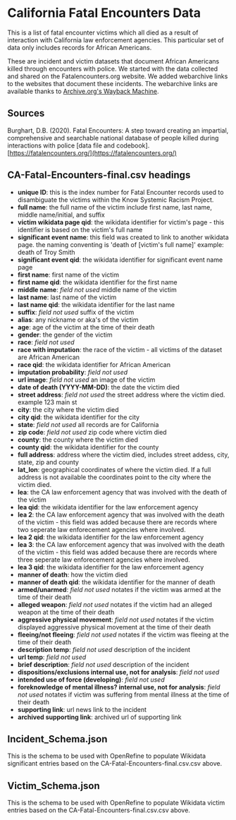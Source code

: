 # California Fatal Encounters Data
This is a list of fatal encounter victims which all died as a result of interaction with California law enforcement agencies. This particular set of data only includes records for African Americans.

These are incident and victim datasets that document African Americans killed through encounters with police. We started with the data collected and shared on the Fatalencounters.org website. We added webarchive links to the websites that document these incidents. The webarchive links are available thanks to [Archive.org's Wayback Machine](https://archive.org/).

## Sources

Burghart, D.B. (2020). Fatal Encounters: 
A step toward creating an impartial, comprehensive and searchable national database of people killed during interactions with police [data file and codebook]. [https://fatalencounters.org/](https://fatalencounters.org/)

## CA-Fatal-Encounters-final.csv headings
- **unique ID**: this is the index number for Fatal Encounter records used to disambiguate the victims within the Know Systemic Racism Project.
- **full name**: the full name of the victim include first name, last name, middle name/initial, and suffix
- **victim wikidata page qid**: the wikidata identifier for victim's page - this identifier is based on the victim's full name
- **significant event name**: this field was created to link to another wikidata page. the naming conventing is 'death of [victim's full name]' example: death of Troy Smith
- **significant event qid**: the wikidata identifier for significant event name page 
- **first name**: first name of the victim
- **first name qid**: the wikidata identifier for the first name
- **middle name**: *field not used* middle name of the victim
- **last name**: last name of the victim
- **last name qid**: the wikidata identifier for the last name
- **suffix**: *field not used* suffix of the victim
- **alias**: any nickname or aka's of the victim
- **age**: age of the victim at the time of their death
- **gender**: the gender of the victim
- **race**: *field not used*
- **race with imputation**: the race of the victim - all victims of the dataset are African American
- **race qid**: the wikidata identifier for African American
- **imputation probability**: *field not used*
- **url image**: *field not used* an image of the victim
- **date of death (YYYY-MM-DD)**: the date the victim died
- **street address**: *field not used* the street address where the victim died. example 123 main st
- **city**: the city where the victim died
- **city qid**: the wikidata identifier for the city
- **state**: *field not used* all records are for California
- **zip code**: *field not used* zip code where victim died
- **county**: the county where the victim died
- **county qid**: the wikidata identifier for the county
- **full address**: address where the victim died, includes street addess, city, state, zip and county
- **lat_lon**: geographical coordinates of where the victim died. If a full address is not available the coordinates point to the city where the victim died.
- **lea**: the CA law enforcement agency that was involved with the death of the victim
- **lea qid**: the wikidata identifier for the law enforcement agency
- **lea 2**: the CA law enforcement agency that was involved with the death of the victim - this field was added because there are records where two seperate law enforecement agencies where involved.
- **lea 2 qid**: the wikidata identifier for the law enforcement agency
- **lea 3**: the CA law enforcement agency that was involved with the death of the victim - this field was added because there are records where three seperate law enforecement agencies where involved.
- **lea 3 qid**: the wikidata identifier for the law enforcement agency
- **manner of death**: how the victim died
- **manner of death qid**: the wikidata identifier for the manner of death
- **armed/unarmed**: *field not used* notates if the victim was armed at the time of their death
- **alleged weapon**: *field not used* notates if the victim had an alleged weapon at the time of their death
- **aggressive physical movement**: *field not used* notates if the victim displayed aggressive physical movement at the time of their death
- **fleeing/not fleeing**: *field not used* notates if the victim was fleeing at the time of their death
- **description temp**: *field not used* description of the incident
- **url temp**: *field not used*
- **brief description**: *field not used* description of the incident
- **dispositions/exclusions internal use, not for analysis**: *field not used*
- **intended use of force (developing)**: *field not used* 
- **foreknowledge of mental illness? internal use, not for analysis**: *field not used* notates if victim was suffering from mental illness at the time of their death
- **supporting link**: url news link to the incident
- **archived supporting link**: archived url of supporting link

## Incident_Schema.json
This is the schema to be used with OpenRefine to populate Wikidata significant entries based on the CA-Fatal-Encounters-final.csv.csv above.

## Victim_Schema.json
This is the schema to be used with OpenRefine to populate Wikidata victim entries based on the CA-Fatal-Encounters-final.csv.csv above.
